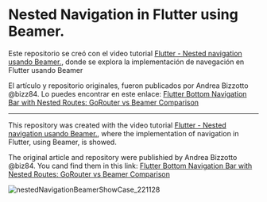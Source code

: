 # Nested Navigation in Flutter using Beamer.

Este repositorio se creó con el video tutorial [Flutter - Nested navigation usando Beamer.](https://youtu.be/MmtH-qMJ4sY), donde se explora la implementación de navegación en Flutter usando Beamer

El artículo y repositorio originales, fueron publicados por Andrea Bizzotto @bizz84. Lo puedes encontrar en este enlace: [Flutter Bottom Navigation Bar with Nested Routes: GoRouter vs Beamer Comparison](https://codewithandrea.com/articles/flutter-bottom-navigation-bar-nested-routes-gorouter-beamer/)

---

This repository was created with the video tutorial [Flutter - Nested navigation usando Beamer.](https://youtu.be/MmtH-qMJ4sY), where the implementation of navigation in Flutter, using Beamer, is showed.

The original article and repository were publishied by Andrea Bizzotto @biz84. You cand find them in this link: [Flutter Bottom Navigation Bar with Nested Routes: GoRouter vs Beamer Comparison](https://codewithandrea.com/articles/flutter-bottom-navigation-bar-nested-routes-gorouter-beamer/)

![nestedNavigationBeamerShowCase_221128](https://user-images.githubusercontent.com/9957133/204274926-71cdb027-c05b-447e-bbd5-9f773dbf2215.gif)

